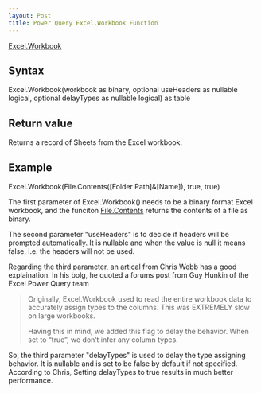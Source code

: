 ```yaml
---
layout: Post
title: Power Query Excel.Workbook Function
---
```


[Excel.Workbook](https://docs.microsoft.com/en-us/powerquery-m/excel-workbook)

## Syntax
Excel.Workbook(workbook as binary, optional useHeaders as nullable logical, optional delayTypes as nullable logical) as table

## Return value
Returns a record of Sheets from the Excel workbook.

## Example
Excel.Workbook(File.Contents([Folder Path]&[Name]), true, true)




The first parameter of Excel.Workbook() needs to be a binary format Excel workbook, and the funciton [File.Contents](https://docs.microsoft.com/en-us/powerquery-m/file-contents) returns the contents of a file as binary.

The second parameter "useHeaders" is to decide if headers will be prompted automatically. It is nullable and when the value is null it means false, i.e. the headers will not be used.

Regarding the third parameter, [an artical](https://blog.crossjoin.co.uk/2019/02/02/excel-workbook-and-the-delaytypes-option-in-power-query-power-bi/) from Chris Webb has a good explaination. In his bolg, he quoted a forums post from Guy Hunkin of the Excel Power Query team

>Originally, Excel.Workbook used to read the entire workbook data to accurately assign types to the columns. This was EXTREMELY slow on large workbooks.
>
>Having this in mind, we added this flag to delay the behavior. When set to “true”, we don’t infer any column types.

So, the third parameter "delayTypes" is used to delay the type assigning behavior. It is nullable and is set to be false by default if not specified. According to Chris, Setting delayTypes to true results in much better performance.
